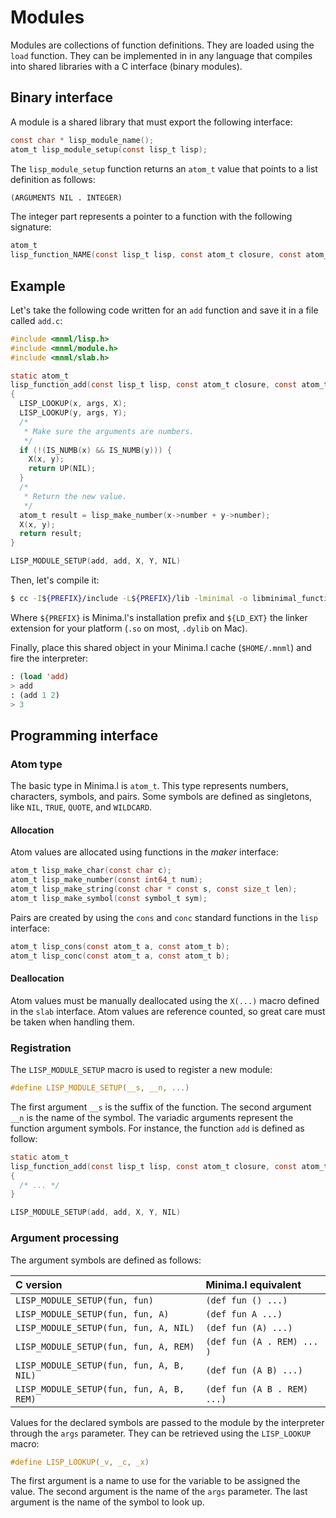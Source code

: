 # Modules

Modules are collections of function definitions. They are loaded using the
`load` function. They can be implemented in in any language that compiles into
shared libraries with a C interface (binary modules). 

## Binary interface

A module is a shared library that must export the following interface:
```c
const char * lisp_module_name();
atom_t lisp_module_setup(const lisp_t lisp);
```
The `lisp_module_setup` function returns an `atom_t` value that points to a
list definition as follows:
```lisp
(ARGUMENTS NIL . INTEGER)
```
The integer part represents a pointer to a function with the following
signature:
```c
atom_t
lisp_function_NAME(const lisp_t lisp, const atom_t closure, const atom_t args);
```
## Example

Let's take the following code written for an `add` function and save it in a
file called `add.c`:
```c
#include <mnml/lisp.h>
#include <mnml/module.h>
#include <mnml/slab.h>

static atom_t
lisp_function_add(const lisp_t lisp, const atom_t closure, const atom_t args)
{
  LISP_LOOKUP(x, args, X);
  LISP_LOOKUP(y, args, Y);
  /*
   * Make sure the arguments are numbers.
   */
  if (!(IS_NUMB(x) && IS_NUMB(y))) {
    X(x, y);
    return UP(NIL);
  }
  /*
   * Return the new value.
   */
  atom_t result = lisp_make_number(x->number + y->number);
  X(x, y);
  return result;
}

LISP_MODULE_SETUP(add, add, X, Y, NIL)
```
Then, let's compile it:
```bash
$ cc -I${PREFIX}/include -L${PREFIX}/lib -lminimal -o libminimal_function_add.${LD_EXT} add.c
```
Where `${PREFIX}` is Minima.l's installation prefix and `${LD_EXT}` the linker
extension for your platform (`.so` on most, `.dylib` on Mac).

Finally, place this shared object in your Minima.l cache (`$HOME/.mnml`) and
fire the interpreter:
```lisp
: (load 'add)
> add
: (add 1 2)
> 3
```
## Programming interface

### Atom type

The basic type in Minima.l is `atom_t`. This type represents numbers,
characters, symbols, and pairs. Some symbols are defined as singletons, like
`NIL`, `TRUE`, `QUOTE`, and `WILDCARD`.

#### Allocation

Atom values are allocated using functions in the _maker_ interface:
```c
atom_t lisp_make_char(const char c);
atom_t lisp_make_number(const int64_t num);
atom_t lisp_make_string(const char * const s, const size_t len);
atom_t lisp_make_symbol(const symbol_t sym);
```
Pairs are created by using the `cons` and `conc` standard functions in the
`lisp` interface:
```c
atom_t lisp_cons(const atom_t a, const atom_t b);
atom_t lisp_conc(const atom_t a, const atom_t b);
```
#### Deallocation

Atom values must be manually deallocated using the `X(...)` macro defined in the
`slab` interface. Atom values are reference counted, so great care must be taken
when handling them.

### Registration

The `LISP_MODULE_SETUP` macro is used to register a new module:
```c
#define LISP_MODULE_SETUP(__s, __n, ...)
```
The first argument `__s` is the suffix of the function. The second argument
`__n` is the name of the symbol. The variadic arguments represent the function
argument symbols. For instance, the function `add` is defined as follow:
```c
static atom_t
lisp_function_add(const lisp_t lisp, const atom_t closure, const atom_t args)
{
  /* ... */
}

LISP_MODULE_SETUP(add, add, X, Y, NIL)
```
### Argument processing

The argument symbols are defined as follows:

| C version                              | Minima.l equivalent       |
|:---------------------------------------|:--------------------------| 
| `LISP_MODULE_SETUP(fun, fun)`            | `(def fun () ...)`          |
| `LISP_MODULE_SETUP(fun, fun, A)`         | `(def fun A ...)`           |
| `LISP_MODULE_SETUP(fun, fun, A, NIL)`    | `(def fun (A) ...)`         |
| `LISP_MODULE_SETUP(fun, fun, A, REM)`    | `(def fun (A . REM) ... )`  |
| `LISP_MODULE_SETUP(fun, fun, A, B, NIL)` | `(def fun (A B) ...)`       |
| `LISP_MODULE_SETUP(fun, fun, A, B, REM)` | `(def fun (A B . REM) ...)` |

Values for the declared symbols are passed to the module by the interpreter
through the `args` parameter. They can be retrieved using the `LISP_LOOKUP`
macro:
```c
#define LISP_LOOKUP(_v, _c, _x)
```
The first argument is a name to use for the variable to be assigned the value.
The second argument is the name of the `args` parameter. The last argument
is the name of the symbol to look up.
